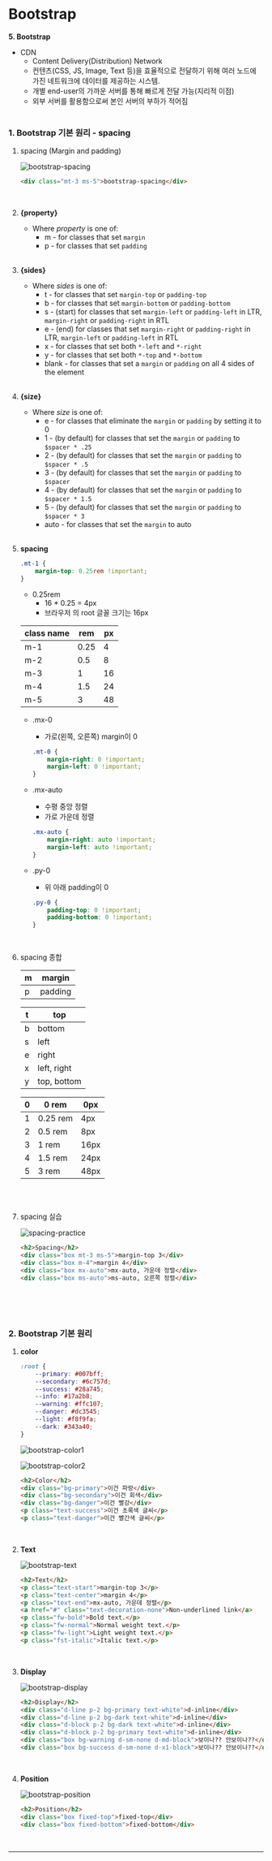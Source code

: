 # Bootstrap

**5. Bootstrap**

- CDN
    - Content Delivery(Distribution) Network
    - 컨텐츠(CSS, JS, Image, Text 등)을 효율적으로 전달하기 위해 여러 노드에 가진 네트워크에 데이터를 제공하는 시스템.
    - 개별 end-user의 가까운 서버를 통해 빠르게 전달 가능(지리적 이점)
    - 외부 서버를 활용함으로써 본인 서버의 부하가 적어짐
<br><br>

### 1. Bootstrap 기본 원리 - spacing

1. spacing (Margin and padding)
    
    ![bootstrap-spacing](./images/bootstrap_spacing.png)
    
    ```html
    <div class="mt-3 ms-5">bootstrap-spacing</div>
    ```
<br>

2. **{property}**
    - Where *property* is one of:
        - m - for classes that set `margin`
        - p - for classes that set `padding`
<br><br>

3. **{sides}**
    - Where *sides* is one of:
        - t - for classes that set `margin-top` or `padding-top`
        - b - for classes that set `margin-bottom` or `padding-bottom`
        - s - (start) for classes that set `margin-left` or `padding-left` in LTR, `margin-right` or `padding-right` in RTL
        - e - (end) for classes that set `margin-right` or `padding-right` in LTR, `margin-left` or `padding-left` in RTL
        - x - for classes that set both `*-left` and `*-right`
        - y - for classes that set both `*-top` and `*-bottom`
        - blank - for classes that set a `margin` or `padding` on all 4 sides of the element
<br><br>

4. **{size}**
    - Where *size* is one of:
        - e - for classes that eliminate the `margin` or `padding` by setting it to 0
        - 1 - (by default) for classes that set the `margin` or `padding` to `$spacer * .25`
        - 2 - (by default) for classes that set the `margin` or `padding` to `$spacer * .5`
        - 3 - (by default) for classes that set the `margin` or `padding` to `$spacer`
        - 4 - (by default) for classes that set the `margin` or `padding` to `$spacer * 1.5`
        - 5 - (by default) for classes that set the `margin` or `padding` to `$spacer * 3`
        - auto - for classes that set the `margin` to auto
<br><br>

5. **spacing**
    
    ```css
    .mt-1 {
    	margin-top: 0.25rem !important;
    }
    ```
    
    - 0.25rem
        - 16 * 0.25 = 4px
        - 브라우저 <html>의 root 글꼴 크기는 16px
    
    | class name | rem | px |
    | --- | --- | --- |
    | m-1 | 0.25 | 4 |
    | m-2 | 0.5 | 8 |
    | m-3 | 1 | 16 |
    | m-4 | 1.5 | 24 |
    | m-5 | 3 | 48 |
    
    - .mx-0
        - 가로(왼쪽, 오른쪽) margin이 0
        
        ```css
        .mt-0 {
        	margin-right: 0 !important;
        	margin-left: 0 !important;
        }
        ```
        
    
    - .mx-auto
        - 수평 중앙 정렬
        - 가로 가운데 정렬
        
        ```css
        .mx-auto {
        	margin-right: auto !important;
        	margin-left: auto !important;
        }
        ```
        
    
    - .py-0
        - 위 아래 padding이 0
        
        ```css
        .py-0 {
        	padding-top: 0 !important;
        	padding-bottom: 0 !important;
        }
        ```
<br>        
    
6. spacing 종합
    
    
    | m | margin |
    | --- | --- |
    | p | padding |
    
    | t | top |
    | --- | --- |
    | b | bottom |
    | s | left |
    | e | right |
    | x | left, right |
    | y | top, bottom |
    
    | 0 | 0 rem | 0px |
    | --- | --- | --- |
    | 1 | 0.25 rem | 4px |
    | 2 | 0.5 rem | 8px |
    | 3 | 1 rem | 16px |
    | 4 | 1.5 rem | 24px |
    | 5 | 3 rem | 48px |
<br><br>

7. spacing 실습
    
    ![spacing-practice](./images/spacing.png)
    
    ```html
    <h2>Spacing</h2>
    <div class="box mt-3 ms-5">margin-top 3</div>
    <div class="box m-4">margin 4</div>
    <div class="box mx-auto">mx-auto, 가운데 정렬</div>
    <div class="box ms-auto">ms-auto, 오른쪽 정렬</div>
    ```
<br><br><br>    

### 2. Bootstrap 기본 원리

1. **color**
    
    
    ```css
    :root {
    	--primary: #007bff;
    	--secondary: #6c757d;
    	--success: #28a745;
    	--info: #17a2b8;
    	--warning: #ffc107;
    	--danger: #dc3545;
    	--light: #f8f9fa;
    	--dark: #343a40;
    }
    ```
    
    ![bootstrap-color1](./images/bootstrap_color1.png)
    
    ![bootstrap-color2](./images/bootstrap_color2.png)
    
    ```html
    <h2>Color</h2>
    <div class="bg-primary">이건 파랑</div>
    <div class="bg-secondary">이건 회색</div>
    <div class="bg-danger">이건 빨강</div>
    <p class="text-success">이건 초록색 글씨</p>
    <p class="text-danger">이건 빨간색 글씨</p>
    ```
 <br>

2. **Text**
    
    ![bootstrap-text](./images/bootstrap_text.png)
    
    ```html
    <h2>Text</h2>
    <p class="text-start">margin-top 3</p>
    <p class="text-center">margin 4</p>
    <p class="text-end">mx-auto, 가운데 정렬</p>
    <a href="#" class="text-decoration-none">Non-underlined link</a>
    <p class="fw-bold">Bold text.</p>
    <p class="fw-normal">Normal weight text.</p>
    <p class="fw-light">Light weight text.</p>
    <p class="fst-italic">Italic text.</p>
    ```
<br>

3. **Display**
    
    ![bootstrap-display](./images/bootstrap_display.png)
    
    ```html
    <h2>Display</h2>
    <div class="d-line p-2 bg-primary text-white">d-inline</div>
    <div class="d-line p-2 bg-dark text-white">d-inline</div>
    <div class="d-block p-2 bg-dark text-white">d-inline</div>
    <div class="d-block p-2 bg-primary text-white">d-inline</div>
    <div class="box bg-warning d-sm-none d-md-block">보이나?? 안보이나??</div>
    <div class="box bg-success d-sm-none d-x1-block">보이나?? 안보이나??</div>
    ```
<br>

4. **Position**
    
    ![bootstrap-position](./images/bootstrap_position.png)
    
    ```html
    <h2>Position</h2>
    <div class="box fixed-top">fixed-top</div>
    <div class="box fixed-bottom">fixed-bottom</div>
    ```
    
<br>

---
